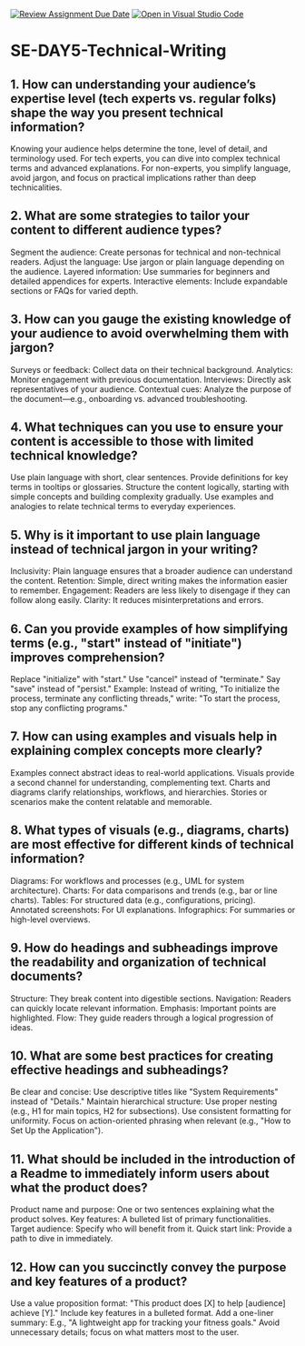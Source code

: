 [![Review Assignment Due Date](https://classroom.github.com/assets/deadline-readme-button-22041afd0340ce965d47ae6ef1cefeee28c7c493a6346c4f15d667ab976d596c.svg)](https://classroom.github.com/a/zsAR-pyY)
[![Open in Visual Studio Code](https://classroom.github.com/assets/open-in-vscode-2e0aaae1b6195c2367325f4f02e2d04e9abb55f0b24a779b69b11b9e10269abc.svg)](https://classroom.github.com/online_ide?assignment_repo_id=17240502&assignment_repo_type=AssignmentRepo)
# SE-DAY5-Technical-Writing
## 1. How can understanding your audience’s expertise level (tech experts vs. regular folks) shape the way you present technical information?
  Knowing your audience helps determine the tone, level of detail, and terminology used. For tech experts, you can dive into complex technical terms and advanced explanations. For non-experts, you simplify language, avoid jargon, and focus on practical implications rather than deep technicalities.


## 2. What are some strategies to tailor your content to different audience types?
Segment the audience: Create personas for technical and non-technical readers.
Adjust the language: Use jargon or plain language depending on the audience.
Layered information: Use summaries for beginners and detailed appendices for experts.
Interactive elements: Include expandable sections or FAQs for varied depth.

## 3. How can you gauge the existing knowledge of your audience to avoid overwhelming them with jargon?
Surveys or feedback: Collect data on their technical background.
Analytics: Monitor engagement with previous documentation.
Interviews: Directly ask representatives of your audience.
Contextual cues: Analyze the purpose of the document—e.g., onboarding vs. advanced troubleshooting.

## 4. What techniques can you use to ensure your content is accessible to those with limited technical knowledge?
Use plain language with short, clear sentences.
Provide definitions for key terms in tooltips or glossaries.
Structure the content logically, starting with simple concepts and building complexity gradually.
Use examples and analogies to relate technical terms to everyday experiences.

## 5. Why is it important to use plain language instead of technical jargon in your writing?
Inclusivity: Plain language ensures that a broader audience can understand the content.
Retention: Simple, direct writing makes the information easier to remember.
Engagement: Readers are less likely to disengage if they can follow along easily.
Clarity: It reduces misinterpretations and errors.

## 6. Can you provide examples of how simplifying terms (e.g., "start" instead of "initiate") improves comprehension?
Replace "initialize" with "start."
Use "cancel" instead of "terminate."
Say "save" instead of "persist."
Example:
Instead of writing, "To initialize the process, terminate any conflicting threads," write:
"To start the process, stop any conflicting programs."

## 7. How can using examples and visuals help in explaining complex concepts more clearly?
Examples connect abstract ideas to real-world applications.
Visuals provide a second channel for understanding, complementing text.
Charts and diagrams clarify relationships, workflows, and hierarchies.
Stories or scenarios make the content relatable and memorable.

## 8. What types of visuals (e.g., diagrams, charts) are most effective for different kinds of technical information?
Diagrams: For workflows and processes (e.g., UML for system architecture).
Charts: For data comparisons and trends (e.g., bar or line charts).
Tables: For structured data (e.g., configurations, pricing).
Annotated screenshots: For UI explanations.
Infographics: For summaries or high-level overviews.

## 9. How do headings and subheadings improve the readability and organization of technical documents?
Structure: They break content into digestible sections.
Navigation: Readers can quickly locate relevant information.
Emphasis: Important points are highlighted.
Flow: They guide readers through a logical progression of ideas.

## 10. What are some best practices for creating effective headings and subheadings?
Be clear and concise: Use descriptive titles like "System Requirements" instead of "Details."
Maintain hierarchical structure: Use proper nesting (e.g., H1 for main topics, H2 for subsections).
Use consistent formatting for uniformity.
Focus on action-oriented phrasing when relevant (e.g., "How to Set Up the Application").

## 11. What should be included in the introduction of a Readme to immediately inform users about what the product does?
Product name and purpose: One or two sentences explaining what the product solves.
Key features: A bulleted list of primary functionalities.
Target audience: Specify who will benefit from it.
Quick start link: Provide a path to dive in immediately.

## 12. How can you succinctly convey the purpose and key features of a product?
Use a value proposition format: "This product does [X] to help [audience] achieve [Y]."
Include key features in a bulleted format.
Add a one-liner summary: E.g., "A lightweight app for tracking your fitness goals."
Avoid unnecessary details; focus on what matters most to the user.
